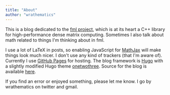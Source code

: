 ```yaml
---
title: "About"
author: "wrathematics"
---
```


This is a blog dedicated to the [fml project](https://github.com/fml-fam/), which is at its heart a C++ library for high-performance dense matrix computing. Sometimes I also talk about math related to things I'm thinking about in fml.

I use a lot of LaTeX in posts, so enabling JavaScript for [MathJax](https://www.mathjax.org/) will make things look much nicer. I don't use any kind of trackers (that I'm aware of). Currently I use [GitHub Pages](https://pages.github.com/) for hosting. The blog framework is [Hugo](https://gohugo.io/) with a slightly modified Hugo theme [onetwothree](https://github.com/schollz/onetwothree). Source for the blog is available [here](https://github.com/fml-fam/blog).

If you find an error or enjoyed something, please let me know. I go by wrathematics on twitter and gmail.

<!-- Syndicated on [R-bloggers](https://www.r-bloggers.com) -->
